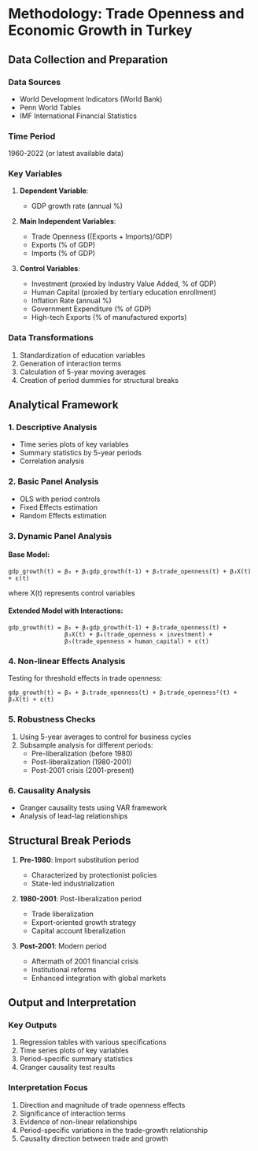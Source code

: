 # Methodology: Trade Openness and Economic Growth in Turkey

## Data Collection and Preparation

### Data Sources
- World Development Indicators (World Bank)
- Penn World Tables
- IMF International Financial Statistics

### Time Period
1960-2022 (or latest available data)

### Key Variables
1. **Dependent Variable**:
   - GDP growth rate (annual %)

2. **Main Independent Variables**:
   - Trade Openness ((Exports + Imports)/GDP)
   - Exports (% of GDP)
   - Imports (% of GDP)

3. **Control Variables**:
   - Investment (proxied by Industry Value Added, % of GDP)
   - Human Capital (proxied by tertiary education enrollment)
   - Inflation Rate (annual %)
   - Government Expenditure (% of GDP)
   - High-tech Exports (% of manufactured exports)

### Data Transformations
1. Standardization of education variables
2. Generation of interaction terms
3. Calculation of 5-year moving averages
4. Creation of period dummies for structural breaks

## Analytical Framework

### 1. Descriptive Analysis
- Time series plots of key variables
- Summary statistics by 5-year periods
- Correlation analysis

### 2. Basic Panel Analysis
- OLS with period controls
- Fixed Effects estimation
- Random Effects estimation

### 3. Dynamic Panel Analysis
#### Base Model:
```
gdp_growth(t) = β₀ + β₁gdp_growth(t-1) + β₂trade_openness(t) + β₃X(t) + ε(t)
```
where X(t) represents control variables

#### Extended Model with Interactions:
```
gdp_growth(t) = β₀ + β₁gdp_growth(t-1) + β₂trade_openness(t) + 
                β₃X(t) + β₄(trade_openness × investment) +
                β₅(trade_openness × human_capital) + ε(t)
```

### 4. Non-linear Effects Analysis
Testing for threshold effects in trade openness:
```
gdp_growth(t) = β₀ + β₁trade_openness(t) + β₂trade_openness²(t) + β₃X(t) + ε(t)
```

### 5. Robustness Checks
1. Using 5-year averages to control for business cycles
2. Subsample analysis for different periods:
   - Pre-liberalization (before 1980)
   - Post-liberalization (1980-2001)
   - Post-2001 crisis (2001-present)

### 6. Causality Analysis
- Granger causality tests using VAR framework
- Analysis of lead-lag relationships

## Structural Break Periods

1. **Pre-1980**: Import substitution period
   - Characterized by protectionist policies
   - State-led industrialization

2. **1980-2001**: Post-liberalization period
   - Trade liberalization
   - Export-oriented growth strategy
   - Capital account liberalization

3. **Post-2001**: Modern period
   - Aftermath of 2001 financial crisis
   - Institutional reforms
   - Enhanced integration with global markets

## Output and Interpretation

### Key Outputs
1. Regression tables with various specifications
2. Time series plots of key variables
3. Period-specific summary statistics
4. Granger causality test results

### Interpretation Focus
1. Direction and magnitude of trade openness effects
2. Significance of interaction terms
3. Evidence of non-linear relationships
4. Period-specific variations in the trade-growth relationship
5. Causality direction between trade and growth
